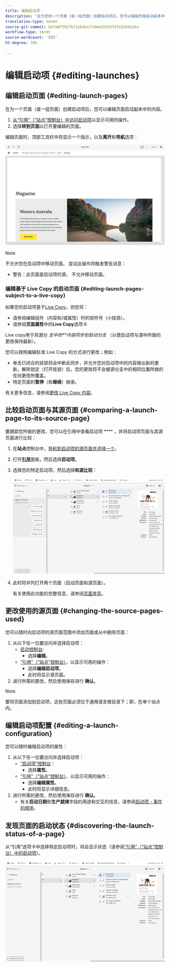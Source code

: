 ```yaml
---
title: 编辑启动项
description: '在为您的一个页面（或一组页面）创建启动项后，您可以编辑页面启动副本中的内容。 '
translation-type: tm+mt
source-git-commit: ba7a8f5027b71ebdee7c84ed35d374fe22645a5a
workflow-type: tm+mt
source-wordcount: '555'
ht-degree: 78%

---
```



# 编辑启动项  {#editing-launches}

## 编辑启动页面 {#editing-launch-pages}

在为一个页面（或一组页面）创建启动项后，您可以编辑页面启动副本中的内容。

1. [从“引用”（“站点”控制台）中访问启动项](/help/sites-cloud/authoring/launches/overview.md#launches-in-references-sites-console)以显示可用的操作。
1. 选择&#x200B;**转到页面**&#x200B;以打开要编辑的页面。

编辑页面时，顶部工具栏中将显示一个指示，以及&#x200B;**离开**&#x200B;和&#x200B;**导航**&#x200B;选项：

![从页面编辑器中离开和导航启动项](/help/sites-cloud/authoring/assets/launches-edit-01.png)

>[!NOTE]
>
>不允许您在启动项中移动页面。 尝试此操作将触发警告消息：
>
>* 警告：此页面是启动项的源。 不允许移动页面。


### 编辑基于 Live Copy 的启动页面 {#editing-launch-pages-subject-to-a-live-copy}

如果您的启动项基于[Live Copy](/help/sites-cloud/administering/msm/overview.md)，则您将：

* 请参阅编辑组件（内容和/或属性）时的锁符号（小挂锁）。
* 请参阅&#x200B;**页面属性**&#x200B;中的&#x200B;**Live Copy**&#x200B;选项卡

Live copy用于将源分 *支中的**内容同步到启动分支* （以使启动项与源中所做的更改保持最新）。

您可以按照编辑标准 Live Copy 的方式进行更改；例如：

* 单击已闭合的挂锁将会中断此同步，并允许您对启动项中的内容做出新的更新。解除锁定（打开挂锁）后，您的更改将不会被源分支中的相同位置所做的任何更改所覆盖。
* 特定页面的&#x200B;**暂停**（和&#x200B;**继续**）继承。

有关更多信息，请参阅[更改 Live Copy 内容](/help/sites-cloud/administering/msm/creating-live-copies.md)。

## 比较启动页面与其源页面  {#comparing-a-launch-page-to-its-source-page}

要跟踪您所做的更改，您可以在引用中查看启动项 **** ，并将启动项页面与其源页面进行比较：

1. 在&#x200B;**站点**&#x200B;控制台中，[导航到启动项的源页面并选择一个](/help/sites-cloud/authoring/getting-started/basic-handling.md#viewing-and-selecting-resources)。
1. 打开&#x200B;**[引用](/help/sites-cloud/authoring/getting-started/basic-handling.md#references)**&#x200B;面板，然后选择&#x200B;**启动项**。
1. 选择您的特定启动项，然后选择&#x200B;**和源比较**：

   ![比较启动项与源](/help/sites-cloud/authoring/assets/launches-compare.png)

1. 此时将并列打开两个页面（启动页面和源页面）。

   有关使用此功能的完整信息，请参阅[页面差异](/help/sites-cloud/authoring/features/page-diff.md)。

## 更改使用的源页面  {#changing-the-source-pages-used}

您可以随时向启动项的源页面范围中添加页面或从中删除页面：

1. 从以下任一位置访问并选择启动项：
   * [启动控制台](/help/sites-cloud/authoring/launches/overview.md#the-launches-console):
      * 选择&#x200B;**编辑**。
   * [“引用”（“站点”控制台）](/help/sites-cloud/authoring/launches/overview.md#launches-in-references-sites-console)，以显示可用的操作：
      * 选择&#x200B;**编辑启动项**。
      * 此时将显示源页面。
1. 进行所需的更改，然后使用保存进行 **确认**。

>[!NOTE]
>
>要将页面添加到启动项，这些页面必须位于通用语言根目录下；即，在单个站点内。

## 编辑启动项配置  {#editing-a-launch-configuration}

您可以随时编辑启动项的属性：

1. 从以下任一位置访问并选择启动项：
   * [“启动项”控制台](/help/sites-cloud/authoring/launches/overview.md#the-launches-console)：
      * 选择&#x200B;**属性**。
   * [“引用”（“站点”控制台）](/help/sites-cloud/authoring/launches/overview.md#launches-in-references-sites-console)，以显示可用的操作：
      * 选择&#x200B;**编辑属性**。
      * 此时将显示详细信息。
1. 进行所需的更改，然后使用保存进行 **确认**。
   * 有关&#x200B;**启动日期**&#x200B;和&#x200B;**生产就绪**&#x200B;字段的用途和交互的信息，请参阅[启动项 - 事件的顺序](/help/sites-cloud/authoring/launches/overview.md#launches-the-order-of-events)。

## 发现页面的启动状态  {#discovering-the-launch-status-of-a-page}

从“引用”选项卡中选择特定启动项时，将会显示状态（请参阅[“引用”（“站点”控制台）中的启动项](/help/sites-cloud/authoring/launches/overview.md#launches-in-references-sites-console)）。

![发现启动状态](/help/sites-cloud/authoring/assets/launches-status.png)
